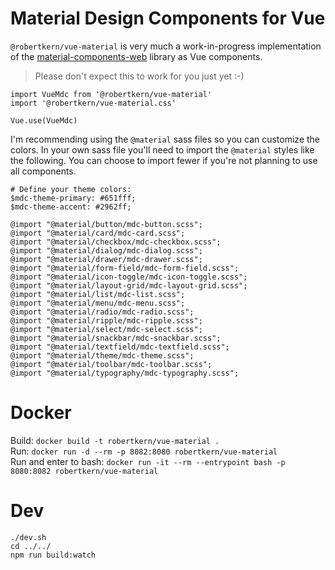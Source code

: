 # Material Design Components for Vue

`@robertkern/vue-material` is very much a work-in-progress implementation of the  [material-components-web](https://github.com/material-components/material-components-web) library as Vue components.

> Please don't expect this to work for you just yet :-)

```
import VueMdc from '@robertkern/vue-material'
import '@robertkern/vue-material.css'

Vue.use(VueMdc)
```

I'm recommending using the `@material` sass files so you can customize the colors.
In your own sass file you'll need to import the `@material` styles like the following.
You can choose to import fewer if you're not planning to use all components.

```
# Define your theme colors:
$mdc-theme-primary: #651fff;
$mdc-theme-accent: #2962ff;

@import "@material/button/mdc-button.scss";
@import "@material/card/mdc-card.scss";
@import "@material/checkbox/mdc-checkbox.scss";
@import "@material/dialog/mdc-dialog.scss";
@import "@material/drawer/mdc-drawer.scss";
@import "@material/form-field/mdc-form-field.scss";
@import "@material/icon-toggle/mdc-icon-toggle.scss";
@import "@material/layout-grid/mdc-layout-grid.scss";
@import "@material/list/mdc-list.scss";
@import "@material/menu/mdc-menu.scss";
@import "@material/radio/mdc-radio.scss";
@import "@material/ripple/mdc-ripple.scss";
@import "@material/select/mdc-select.scss";
@import "@material/snackbar/mdc-snackbar.scss";
@import "@material/textfield/mdc-textfield.scss";
@import "@material/theme/mdc-theme.scss";
@import "@material/toolbar/mdc-toolbar.scss";
@import "@material/typography/mdc-typography.scss";
```

# Docker
Build: `docker build -t robertkern/vue-material .`  
Run: `docker run -d --rm -p 8082:8080 robertkern/vue-material`  
Run and enter to bash: `docker run -it --rm --entrypoint bash -p 8080:8082 robertkern/vue-material`

# Dev
`./dev.sh`  
`cd ../../`  
`npm run build:watch`
